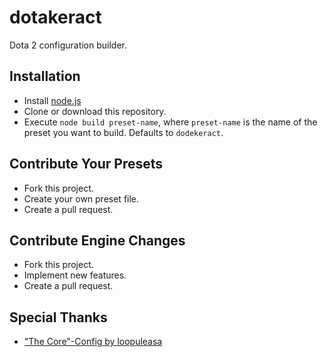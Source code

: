 # dotakeract
Dota 2 configuration builder.

## Installation
- Install [node.js](https://nodejs.org)
- Clone or download this repository.
- Execute `node build preset-name`, where `preset-name` is the name of the preset you want to build. Defaults to `dodekeract`.

## Contribute Your Presets
- Fork this project.
- Create your own preset file.
- Create a pull request.

## Contribute Engine Changes
- Fork this project.
- Implement new features.
- Create a pull request.

## Special Thanks
- ["The Core"-Config by loopuleasa](https://github.com/loopuleasa/dota2-thecore-config-engine)
